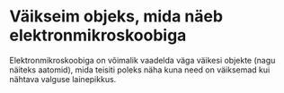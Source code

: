 # Väikseim objeks, mida näeb elektronmikroskoobiga

Elektronmikroskoobiga on võimalik vaadelda väga väikesi objekte (nagu näiteks
aatomid), mida teisiti poleks näha kuna need on väiksemad kui nähtava valguse
lainepikkus.
